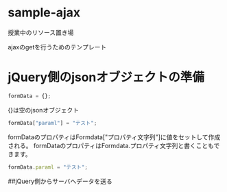 # sample-ajax
授業中のリソース置き場

ajaxのgetを行うためのテンプレート

# jQuery側のjsonオブジェクトの準備
```javascript
formData = {};
```
{}は空のjsonオブジェクト
```javascript
formData["paraml"] = "テスト";
```
formDataのプロパティはFormdata["プロパティ文字列"]に値をセットして作成される。
formDataのプロパティはFormdata.プロパティ文字列と書くこともできます。
```javascript
formData.paraml = "テスト";
```
##jQuery側からサーバへデータを送る

